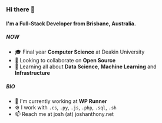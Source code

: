 ### Hi there 👋

#### I'm a Full-Stack Developer from Brisbane, Australia.

##### NOW

- 🎓 Final year **Computer Science** at Deakin University
- 💬 Looking to collaborate on **Open Source**
- 🌱 Learning all about **Data Science**, **Machine Learning** and **Infrastructure**

##### BIO

- 🏢 I'm currently working at **WP Runner**
- ⚙️ I work with `.cs`, `.py`, `.js`, `.php`, `.sql`, `.sh`
- 📫 Reach me at josh (at) joshanthony.net
